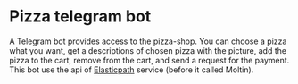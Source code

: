 # Pizza telegram bot

A Telegram bot provides access to the pizza-shop. You can choose a pizza what you want, get a descriptions of chosen pizza with the picture, add the pizza to the cart, remove from the cart, and send a request for the payment. This bot use the api of [Elasticpath](https://www.elasticpath.com/) service (before it called Moltin).
